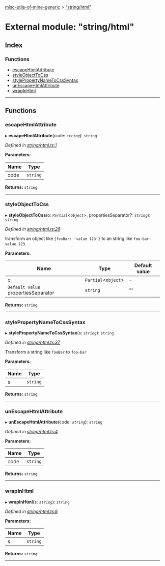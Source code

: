 [misc-utils-of-mine-generic](../README.md) > ["string/html"](../modules/_string_html_.md)

# External module: "string/html"

## Index

### Functions

* [escapeHtmlAttribute](_string_html_.md#escapehtmlattribute)
* [styleObjectToCss](_string_html_.md#styleobjecttocss)
* [stylePropertyNameToCssSyntax](_string_html_.md#stylepropertynametocsssyntax)
* [unEscapeHtmlAttribute](_string_html_.md#unescapehtmlattribute)
* [wrapInHtml](_string_html_.md#wrapinhtml)

---

## Functions

<a id="escapehtmlattribute"></a>

###  escapeHtmlAttribute

▸ **escapeHtmlAttribute**(code: *`string`*): `string`

*Defined in [string/html.ts:1](https://github.com/cancerberoSgx/misc-utils-of-mine/blob/1dd402e/misc-utils-of-mine-generic/src/string/html.ts#L1)*

**Parameters:**

| Name | Type |
| ------ | ------ |
| code | `string` |

**Returns:** `string`

___
<a id="styleobjecttocss"></a>

###  styleObjectToCss

▸ **styleObjectToCss**(o: *`Partial`<`object`>*, propertiesSeparator?: *`string`*): `string`

*Defined in [string/html.ts:28](https://github.com/cancerberoSgx/misc-utils-of-mine/blob/1dd402e/misc-utils-of-mine-generic/src/string/html.ts#L28)*

transform an object like `{fooBar: 'value 123'}` to an string like `foo-bar: value 123`.

**Parameters:**

| Name | Type | Default value |
| ------ | ------ | ------ |
| o | `Partial`<`object`> | - |
| `Default value` propertiesSeparator | `string` | &quot;&quot; |

**Returns:** `string`

___
<a id="stylepropertynametocsssyntax"></a>

###  stylePropertyNameToCssSyntax

▸ **stylePropertyNameToCssSyntax**(s: *`string`*): `string`

*Defined in [string/html.ts:37](https://github.com/cancerberoSgx/misc-utils-of-mine/blob/1dd402e/misc-utils-of-mine-generic/src/string/html.ts#L37)*

Transform a string like `fooBar` to `foo-bar`

**Parameters:**

| Name | Type |
| ------ | ------ |
| s | `string` |

**Returns:** `string`

___
<a id="unescapehtmlattribute"></a>

###  unEscapeHtmlAttribute

▸ **unEscapeHtmlAttribute**(code: *`string`*): `string`

*Defined in [string/html.ts:4](https://github.com/cancerberoSgx/misc-utils-of-mine/blob/1dd402e/misc-utils-of-mine-generic/src/string/html.ts#L4)*

**Parameters:**

| Name | Type |
| ------ | ------ |
| code | `string` |

**Returns:** `string`

___
<a id="wrapinhtml"></a>

###  wrapInHtml

▸ **wrapInHtml**(s: *`string`*): `string`

*Defined in [string/html.ts:8](https://github.com/cancerberoSgx/misc-utils-of-mine/blob/1dd402e/misc-utils-of-mine-generic/src/string/html.ts#L8)*

**Parameters:**

| Name | Type |
| ------ | ------ |
| s | `string` |

**Returns:** `string`

___

